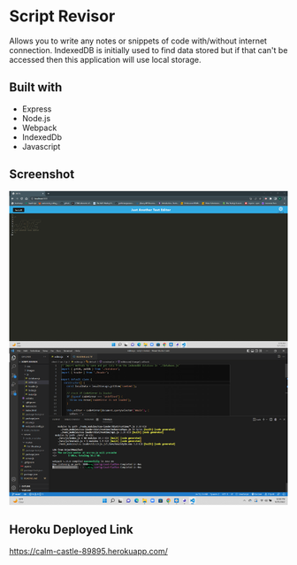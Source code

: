 # Script Revisor

Allows you to write any notes or snippets of code with/without internet connection. IndexedDB is initially used to find data stored but if that can't be accessed then this application will use local storage. 

## Built with

* Express 
* Node.js
* Webpack
* IndexedDb
* Javascript

## Screenshot
![alt text](client/src/images/screenshot.png)


## Heroku Deployed Link
https://calm-castle-89895.herokuapp.com/
